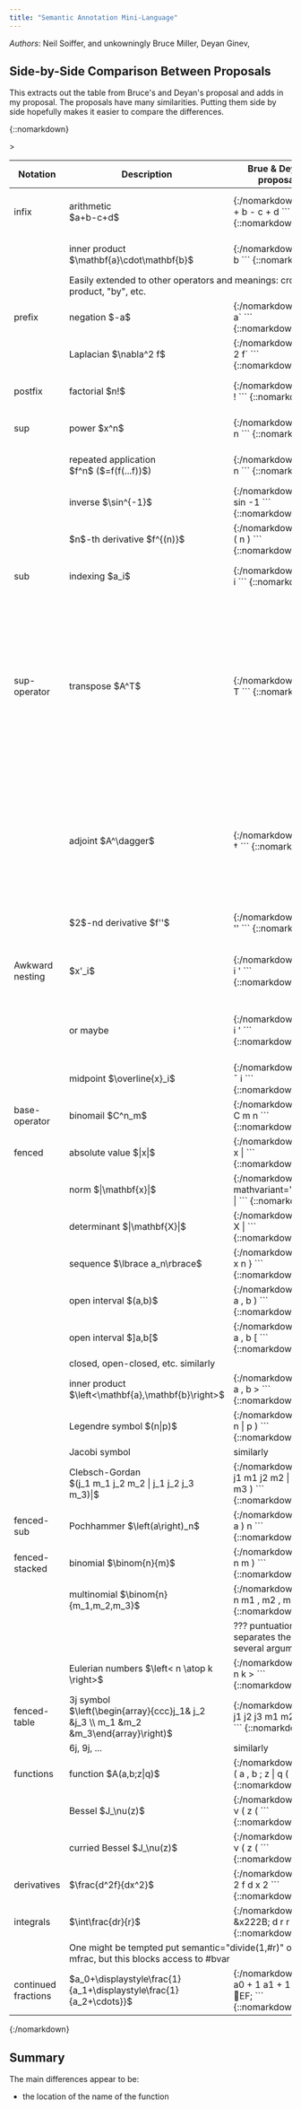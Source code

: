 ```yaml
---
title: "Semantic Annotation Mini-Language"
---
```


<style>
.container-lg {max-width:100%;  font-size:90%;}
</style>

*Authors*:  Neil Soiffer, and unkowningly Bruce Miller, Deyan Ginev,

<!-- %%%%%%%%%%%%%%%%%%%%%%%%%%%%%%%%%%%%%%%%%%%%%%%%%%%%%%%%%%%%%%%%%%%%%% -->
## Side-by-Side Comparison Between Proposals
This extracts out the table from Bruce's and Deyan's proposal and adds in my proposal.
The proposals have many similarities.
Putting them side by side hopefully makes it easier to compare the differences.
 

{::nomarkdown}
<table>
<thead><tr><th>Notation</th><th>Description</th><th>Brue & Deyan proposal</th><th>Neil arg proposal</th><th>Neil position proposal</th></tr></thead>
<tbody>
<!-- ======================================== -->
<tr><td> infix </td><td> arithmetic<br/> $a+b-c+d$ </td><td>
{:/nomarkdown}
```
<mrow semantic="#op1(#arg1,#arg2,#op2(#arg3),#arg4)">
  <mi arg="arg1">a</mi>
  <mo arg="op1" semantic="plus">+</mo>
  <mi arg="arg2">b</mi>
  <mo arg="op2" semantic="minus">-</mo>
  <mi arg="arg3">c</mi>
  <mo>+</mo>
  <mi arg="arg4">d</mi>
</mrow>
```
{::nomarkdown}
</td>
<td>
{:/nomarkdown}
```
<mrow semantic="plus-minus(@arg1,@arg2,@op2,@arg3,@arg4,@arg5)">
  <mi arg="arg1">a</mi>
  <mo arg="op1">+</mo>
  <mi arg="arg2">b</mi>
  <mo arg="op2">-</mo>
  <mi arg="arg3">c</mi>
  <mo arg="arg4">+</mo>
  <mi arg="arg5">d</mi>
</mrow>
```
{::nomarkdown}
</td>
<td>
{:/nomarkdown}
```
<mrow semantic="plus-minus(@*)">
  <mi>a</mi>
  <mo>+</mo>
  <mi>b</mi>
  <mo>-</mo>
  <mi>c</mi>
  <mo>+</mo>
  <mi>d</mi>
</mrow>
```
{::nomarkdown}
</td></tr>

<tr><td>  </td><td> inner product $\mathbf{a}\cdot\mathbf{b}$ </td>
<td>
{:/nomarkdown}
```
<mrow semantic="#op(#arg1,#arg2)">
  <mi arg="arg1" mathvariant="bold">a</mi>
  <mo arg="op" semantic="inner-product>&#x22C5;</mo>
  <mi arg="arg2" mathvariant="bold">b</mi>
</mrow>
```
{::nomarkdown}
</td>
<td>
{:/nomarkdown}
```
<mrow semantic="inner-product(@arg1,@op,@arg2)">
  <mi arg="arg1" mathvariant="bold">a</mi>
  <mo arg="op">&#x22C5;</mo>
  <mi arg="arg2" mathvariant="bold">b</mi>
</mrow>
```
{::nomarkdown}
</td>
<td>
{:/nomarkdown}
```
<mrow semantic="inner-product(@*)">
  <mi mathvariant="bold">a</mi>
  <mo>&#x22C5;</mo>
  <mi mathvariant="bold">b</mi>
</mrow>
```
{::nomarkdown}
</td>
</tr>
<tr><td/><td colspan="2">Easily extended to other operators and meanings: cross-product, "by", etc.</td></tr>
<!-- ======================================== -->
<tr><td> prefix </td><td> negation $-a$ </td>
<td>
{:/nomarkdown}
```
<mrow semantic="#op(#arg)">
  <mo arg="op" semantic="unary-minus">-</mo>
  <mi arg="arg">a</mi>`
</mrow>
```
{::nomarkdown}
</td>
<td>
{:/nomarkdown}
```
<mrow semantic="unary-minus(@op, @arg)">
  <mo arg="op">-</mo>
  <mi arg="arg">a</mi>`
</mrow>
```
{::nomarkdown}
</td>
<td>
{:/nomarkdown}
```
<mrow semantic="unary-minus(@*)">
  <mo>-</mo>
  <mi>a</mi>`
</mrow>
```
{::nomarkdown}
</td>
</tr>

<tr><td> </td><td> Laplacian $\nabla^2 f$ </td>
<td>
{:/nomarkdown}
```
<mrow semantic="#op(#arg)">
  <msup arg="op" semantic="laplacian">
    <mi>&#x2207;</mi>
    <mn>2</mn>
  </msup>
  <mi arg="arg">f</mi>`
</mrow>
```
{::nomarkdown}
</td>
<td>
{:/nomarkdown}
```
<mrow semantic="laplacian(@op, @arg)">
  <msup arg="op">
    <mi>&#x2207;</mi>
    <mn>2</mn>
  </msup>
  <mi arg="arg">f</mi>`
</mrow>
```
{::nomarkdown}
</td>
<td>
{:/nomarkdown}
```
<mrow semantic="laplacian(@*)">
  <msup>
    <mi>&#x2207;</mi>
    <mn>2</mn>
  </msup>
  <mi>f</mi>`
</mrow>
```
{::nomarkdown}
</td>
</tr>
<!-- ======================================== -->
<tr><td> postfix </td><td> factorial $n!$ </td>
<td>
{:/nomarkdown}
```
<mrow semantic="#op(#arg)">
  <mi arg="arg">a</mi>
  <mo arg="op" semantic="factorial">!</mo>
</mrow>
```
{::nomarkdown}
</td>
<td>
{:/nomarkdown}
```
<mrow semantic="factorial(@arg, @op)">
  <mi arg="arg">a</mi>
  <mo arg="op" semantic="factorial">!</mo>
</mrow>
```
{::nomarkdown}
</td>
<td>
{:/nomarkdown}
```
<mrow semantic="factorial(@*)">
  <mi>a</mi>
  <mo>!</mo>
</mrow>
```
{::nomarkdown}
</td>
</tr>
<!-- ======================================== -->
<tr><td> sup </td><td> power $x^n$ </td>
<td>
{:/nomarkdown}
```
<msup semantic="power(#base,#exp)">
  <mi arg="base">x</mi>
  <mi arg="exp">n</mi>
</msup>
```
{::nomarkdown}
</td>
<td>
{:/nomarkdown}
```
<msup semantic="power(@base,@exp)">
  <mi arg="base">x</mi>
  <mi arg="exp">n</mi>
</msup>
```
{::nomarkdown}
</td>
<td>
{:/nomarkdown}
```
<msup semantic="power(@*)">
  <mi>x</mi>
  <mi>n</mi>
</msup>
```
{::nomarkdown}
</td>
</tr>

<tr><td> </td><td> repeated application <br/> $f^n$ ($=f(f(...f))$)</td>
<td>
{:/nomarkdown}
```
<msup semantic="applicative-power(#op,$n)">
  <mi arg="op">f</mi>
  <mi arg="n">n</mi>
</msup>
```
{::nomarkdown}
</td>
<td>
{:/nomarkdown}
```
<msup semantic="applicative-power(@op,@n)">
  <mi arg="op">f</mi>
  <mi arg="n">n</mi>
</msup>
```
{::nomarkdown}
</td>
<td>
{:/nomarkdown}
```
<msup semantic="applicative-power(@*)">
  <mi>f</mi>
  <mi>n</mi>
</msup>
```
{::nomarkdown}
</td>
</tr>

<tr><td> </td><td> inverse $\sin^{-1}$ </td>
<td>
{:/nomarkdown}
```
<msup semantic="applicative-power(#op,#n)">
  <mi arg="op">sin</mi>
  <mn arg="n">-1</mn>
</msup>
```
{::nomarkdown}
</td>
<td>
{:/nomarkdown}
```
<msup semantic="applicative-power(@op,@n)">
  <mi arg="op">sin</mi>
  <mn arg="n">-1</mn>
</msup>
```
{::nomarkdown}
</td>
<td>
{:/nomarkdown}
```
<msup semantic="applicative-power(@*)">
  <mi>sin</mi>
  <mn>-1</mn>
</msup>
```
{::nomarkdown}
</td>
</tr>

<tr><td> </td><td> $n$-th derivative $f^{(n)}$ </td>
<td>
{:/nomarkdown}
```
<msup semantic="derivative-implicit-variable(#op,#n)">
  <mi arg="op">f</mi>
  <mrow>
    <mo>(</mo>
    <mi arg="n">n</mi>
    <mo>)</mo>
  </mrow>
</msup>
```
{::nomarkdown}
</td>
<td>
{:/nomarkdown}
```
<msup semantic="derivative-implicit-variable(@op,@n)">
  <mi arg="op">f</mi>
  <mrow>
    <mo>(</mo>
    <mi arg="n">n</mi>
    <mo>)</mo>
  </mrow>
</msup>
```
{::nomarkdown}
</td>
<td>
{:/nomarkdown}
```
<msup semantic="derivative-implicit-variable(@1,@2@1)">
  <mi>f</mi>
  <mrow>
    <mo>(</mo>
    <mi>n</mi>
    <mo>)</mo>
  </mrow>
</msup>
```
{::nomarkdown}
</td>
</tr>
<!-- ======================================== -->
<tr><td> sub </td><td> indexing $a_i$ </td>
<td>
{:/nomarkdown}
```
<msup semantic="index(#array,#index)">
  <mi arg="array">a</mi>
  <mi arg="index">i</mi>
</msup>
```
{::nomarkdown}
</td>
<td>
{:/nomarkdown}
```
<msup semantic="index(@array,@index)">
  <mi arg="array">a</mi>
  <mi arg="index">i</mi>
</msup>
```
{::nomarkdown}
</td>
<td>
{:/nomarkdown}
```
<msup semantic="index(@*)">
  <mi>a</mi>
  <mi>i</mi>
</msup>
```
{::nomarkdown}
</td>
</tr>
<!-- ======================================== -->
<tr><td> sup-operator </td><td> transpose $A^T$ </td>
<td>
{:/nomarkdown}
```
<msup semantic="#op(#x)">
  <mi arg="x">A</mi>
  <mi arg="op" semantic="transpose">T</mn>
</msup>
```
{::nomarkdown}
</td>
<td>
{:/nomarkdown}
For speech, we need two different transpose functions ("A transpose" vs "transpose of A for T(A)") or the speech needs to find the "operator" and deduce the form from that.
```
<msup semantic="transpose(@x, @op)">
  <mi arg="x">A</mi>
  <mi arg="op">T</mn>
</msup>
```
{::nomarkdown}
</td>
<td>
{:/nomarkdown}
```
<msup semantic="transpose(@*)">
  <mi>A</mi>
  <mi>T</mn>
</msup>
```
{::nomarkdown}
</td>
</tr>

<tr><td> </td><td> adjoint $A^\dagger$ </td>
<td>
{:/nomarkdown}
```
<msup semantic="#op(#x)">
  <mi arg="x">A</mi>
  <mi arg="op" semantic="adjoint">&dagger;</mn>
</msup>
```
{::nomarkdown}
</td>
<td>
{:/nomarkdown}
Note: 'adjoint' needs to know the second arg is the operand. It could just as easily be the first arg if we _define_ it that way.
```
<msup semantic="adjoint(@op, @x)">
  <mi arg="x">A</mi>
  <mi arg="op">&dagger;</mn>
</msup>
```
{::nomarkdown}
</td>
<td>
{:/nomarkdown}
```
<msup semantic="adjoint(@2, @1)">
  <mi>A</mi>
  <mi>&dagger;</mn>
</msup>
```
{::nomarkdown}
</td>
</tr>
<tr><td> </td><td> $2$-nd derivative $f''$ </td>
<td>
{:/nomarkdown}
```
<msup semantic="derivative-implicit-variable(#op,#n)">
  <mi arg="op">f</mi>
  <mo arg="n" semantic="2">''</mo>
</msup>
```
{::nomarkdown}
</td>
<td>
{:/nomarkdown}
```
<msup semantic="derivative-implicit-variable(@op,@n)">
  <mi arg="op">f</mi>
  <mo arg="n">''</mo>
</msup>
```
{::nomarkdown}
</td>
<td>
{:/nomarkdown}
```
<msup semantic="derivative-implicit-variable(@*)">
  <mi>f</mi>
  <mo>''</mo>
</msup>
```
{::nomarkdown}
</td>
</tr>
<tr><td>Awkward nesting</td><td> $x'_i$ </td>
<td>
{:/nomarkdown}
```
 <msubsup semantic="derivative-implicit-variable(index(#array,#index))">
   <mi arg="array">x</mi>
   <mi arg="index">i</mi>
   <mo>'</mo>
  </msubsup>
```
{::nomarkdown}
</td>
<td>
{:/nomarkdown}
```
 <msubsup semantic="derivative-implicit-variable(index(@array,@index), @deg)">
   <mi arg="array">x</mi>
   <mi arg="index">i</mi>
   <mo arg="deg">'</mo>
  </msubsup>
```
or could be
```
 <msubsup semantic="derivative-implicit-variable(index(@array,@index), '2')">
   <mi arg="array">x</mi>
   <mi arg="index">i</mi>
   <mo>'</mo>
  </msubsup>
```
{::nomarkdown}
</td>
<td>
{:/nomarkdown}
```
 <msubsup semantic="derivative-implicit-variable(index(@1,@2), @3)">
   <mi>x</mi>
   <mi>i</mi>
   <mo>'</mo>
  </msubsup>
```
or as above with '2'
{::nomarkdown}
</td>
</tr>
<tr><td></td><td> or maybe</td>
<td>
{:/nomarkdown}
```
 <msubsup semantic="index(derivative-implicit-variable(#op),#index)">
   <mi arg="op">x</mi>
   <mi arg="index">i</mi>
   <mo>'</mo>
  </msubsup>
```
{::nomarkdown}
</td>
<td>
{:/nomarkdown}
```
 <msubsup semantic="index(derivative-implicit-variable(@op,@deg), @index)">
   <mi arg="op">x</mi>
   <mi arg="index">i</mi>
   <mo arg="deg">'</mo>
  </msubsup>
```
or with "@deg" being "1"
{::nomarkdown}
</td>
<td>
{:/nomarkdown}
```
 <msubsup semantic="index(derivative-implicit-variable(@o1,@3), @2)">
   <mi>x</mi>
   <mi>i</mi>
   <mo>'</mo>
  </msubsup>
```
or with "@3" being "1"
{::nomarkdown}
</td>
></tr>
<tr><td></td><td> midpoint $\overline{x}_i$ </td>
<td>
{:/nomarkdown}
```
 <msub semantic="#op(index(#line,#index))">
    <mover accent="true">
      <mi arg="line">x</mi>
      <mo arg="op" semantic="midpoint">¯</mo>
    </mover>
    <mi arg="index">i</mi>
  </msub>
```
{::nomarkdown}
</td>
</tr>

<!-- ======================================== -->
<tr><td> base-operator </td><td> binomail $C^n_m$ </td><td>
{:/nomarkdown}
```
<msubsup semantic="#op(#n,#m)">
  <mi arg="op" semantic="binomial">C</mi>
  <mi arg="m">m</mi>
  <mi arg="n">n</mi>
</msubsup>
```
{::nomarkdown}
</td></tr>
<!-- ======================================== -->
<!--
<tr><td> fenced </td><td> grouping $(a+b)$ </td><td>
{:/nomarkdown}
```
<mrow>
  <mo>(</mo>
  <mi>a</mi>
  <mo>+</mo>
  <mi>b</mi>
  <mo>)</mo>
</msup>
```
{::nomarkdown}
</td></tr>
-->
<tr><td> fenced </td><td> absolute value $|x|$ </td><td>
{:/nomarkdown}
```
<mrow semantic="absolute-value(#x)">
  <mo>|</mo>
  <mi arg="x">x</mi>
  <mo>|</mo>
</msup>
```
{::nomarkdown}
</td></tr>

<tr><td> </td><td> norm $|\mathbf{x}|$ </td><td>
{:/nomarkdown}
```
<mrow semantic="norm(#x)">
  <mo>|</mo>
  <mi arg="x"> mathvariant="bold"x</mi>
  <mo>|</mo>
</msup>
```
{::nomarkdown}
</td></tr>

<tr><td> </td><td> determinant $|\mathbf{X}|$ </td><td>
{:/nomarkdown}
```
<mrow semantic="determinant(#x)">
  <mo>|</mo>
  <mi arg="x" mathvariant="bold">X</mi>
  <mo>|</mo>
</msup>
```
{::nomarkdown}
</td></tr>

<tr><td> </td><td> sequence $\lbrace a_n\rbrace$ </td><td>
{:/nomarkdown}
```
<mrow semantic="sequence(#arg)">
  <mo>{</mo>
  <msub arg="arg">
    <mi>x</mi>
    <mi>n</mi>
  </msub>
  <mo>}</mo>
</msup>
```
{::nomarkdown}
</td></tr>

<tr><td> </td><td> open interval $(a,b)$ </td><td>
{:/nomarkdown}
```
<mrow semantic="open-interval(#a,#b)">
  <mo>(</mo>
  <mi arg="a">a</mi>
  <mo>,</mo>
  <mi arg="b">b</mi>
  <mo>)</mo>
</msup>
```
{::nomarkdown}
</td></tr>

<tr><td> </td><td> open interval $]a,b[$ </td><td>
{:/nomarkdown}
```
<mrow semantic="open-interval(#a,#b)">
  <mo>]</mo>
  <mi arg="a">a</mi>
  <mo>,</mo>
  <mi arg="b">b</mi>
  <mo>[</mo>
</msup>
```
{::nomarkdown}
</td></tr>
<tr><td/><td colspan="2">closed, open-closed, etc. similarly</td></tr>

<tr><td> </td><td> inner product $\left<\mathbf{a},\mathbf{b}\right>$</td><td>
{:/nomarkdown}
```
<mrow semantic="inner-product(#a,#b)">
  <mo>&lt;</mo>
  <mi arg="a" mathvariant="bold">a</mi>
  <mo>,</mo>
  <mi arg="b" mathvariant="bold">b</mi>
  <mo>&gt;</mo>
</msup>
```
{::nomarkdown}
</td></tr>

<tr><td> </td><td> Legendre symbol $(n|p)$</td><td>
{:/nomarkdown}
```
<mrow semantic="Legendre-symbol(#n,#p)">
  <mo>(</mo>
  <mi arg="n">n</mi>
  <mo>|</mo>
  <mi arg="p">p</mi>
  <mo>)</mo>
</msup>
```
{::nomarkdown}
</td></tr>
<tr><td/><td>Jacobi symbol</td><td>similarly</td></tr>

<tr><td> </td><td> Clebsch-Gordan<br/> $(j_1 m_1 j_2 m_2 | j_1 j_2 j_3 m_3)|$</td><td>
{:/nomarkdown}
```
<mrow semantic="Clebsch-Gordan(#a1,#a2,#a3,#a4,#b1,#b2,#b3,#b4)">
  <mo>(</mo>
  <msub arg="a1"><mi>j</mi><mn>1</mn>
  <msub arg="a2"><mi>m</mi><mn>1</mn>
  <msub arg="a3"><mi>j</mi><mn>2</mn>
  <msub arg="a4"><mi>m</mi><mn>2</mn>
  <mo>|</mo>
  <msub arg="b1"><mi>j</mi><mn>1</mn>
  <msub arg="b2"><mi>j</mi><mn>2</mn>
  <msub arg="b3"><mi>j</mi><mn>3</mn>
  <msub arg="b4"><mi>m</mi><mn>3</mn>
  <mo>)</mo>
</msup>
```
{::nomarkdown}
</td></tr>
<!-- ======================================== -->
<tr><td>fenced-sub </td><td> Pochhammer $\left(a\right)_n$ </td><td>
{:/nomarkdown}
```
<msup semantic="Pochhammer(#a,#n)">
  <mrow>
    <mo>(</mo>
    <mi arg="a">a</mi>
    <mo>)</mo>
  </mrow>
  <mi arg="n">n</mi>
</msup>
```
{::nomarkdown}
</td></tr>
<!-- ======================================== -->
<tr><td>fenced-stacked </td><td> binomial $\binom{n}{m}$ </td><td>
{:/nomarkdown}
<!-- <mrow semantic="binomial(@2/1,@2/2)"> -->
```
<mrow semantic="binomial(#n,#m)">
  <mo>(</mo>
  <mfrac thickness="0pt">
    <mi arg="n">n</mi>
    <mi arg="m">m</mi>
  </mfrac>
  <mo>)</mo>
</mrow>
```
{::nomarkdown}
</td></tr>

<tr><td> </td><td> multinomial $\binom{n}{m_1,m_2,m_3}$ </td><td>
{:/nomarkdown}
<!-- <mrow semantic="multinomial(@2/1,@2/2/1,@2/2/3,@2/2/5)"> -->
```
<mrow semantic="multinomial(#n,#m1,#m2,#m3)">
  <mo>(</mo>
  <mfrac thickness="0pt">
    <mi arg="n">n</mi>
    <mrow>
      <msub arg="m1"><mi>m</mi><mn>1</mn></msup>
      <mo>,</mo>
      <msub arg="m2"><mi>m</mi><mn>2</mn></msup>
      <mo>,</mo>
      <msub arg="m3"><mi>m</mi><mn>3</mn></msup>
    </mrow>
  </mfrac>
  <mo>)</mo>
</mrow>
```
{::nomarkdown}
</td></tr>
<tr><td/><td/><td>??? puntuation separates the several arguments?</td></tr>

<tr><td> </td><td> Eulerian numbers $\left< n \atop k \right>$ </td><td>
{:/nomarkdown}
```
<mrow semantic="Eulerian-numbers(#n,#k)">
  <mo>&lt;</mo>
  <mfrac thickness="0pt">
    <mi arg="n">n</mi>
    <mi arg="k">k</mi>
  </mfrac>
  <mo>&gt;</mo>
</mrow>
```
{::nomarkdown}
</td></tr>
<!-- ======================================== -->
<tr><td>fenced-table</td><td> 3j symbol<br/> $\left(\begin{array}{ccc}j_1& j_2 &j_3 \\ m_1 &m_2 &m_3\end{array}\right)$</td><td>
{:/nomarkdown}
<!-- <mrow semantic="3j(@2/1/1,@2/1/2,@2/1/3,@2/2/1,@2/2/2,@2/2/3)">-->
```
<mrow semantic="3j(#j1,#j2,#j3,#m1,#m2,#m3)">
  <mo>(</mo>
  <mtable>
    <mtr>
      <mtd arg="j1"><msub><mi>j</mi><mn>1</mn></mtd>
      <mtd arg="j2"><msub><mi>j</mi><mn>2</mn></mtd>
      <mtd arg="j3"><msub><mi>j</mi><mn>3</mn></mtd>
    </mtr>
    <mtr>
      <mtd arg="m1"><msub><mi>m</mi><mn>1</mn></mtd>
      <mtd arg="m2"><msub><mi>m</mi><mn>2</mn></mtd>
      <mtd arg="m3"><msub><mi>m</mi><mn>3</mn></mtd>
    </mtr>
  </mtable>
  <mo>)</mo>
</msup>
```
{::nomarkdown}
</td></tr>
<tr><td/><td>6j, 9j, ...</td><td>similarly</td></tr>
<!-- ======================================== -->
<tr><td>functions</td><td> function $A(a,b;z|q)$</td><td>
{:/nomarkdown}
```
<mrow semantic="#op(#p1,#p2,#a1,#q)">
  <mi arg="op">A</mi>
  <mo>(</mo>
  <mi arg="p1">a</mi>
  <mo>,</mo>
  <mi arg="p2">b</mi>
  <mo>;</mo>
  <mi arg="a1">z</mi>
  <mo>|</mo>
  <mi arg="q">q</mi>
  <mo>(</mo>
</mrow>
```
{::nomarkdown}
</td></tr>
<tr><td></td><td> Bessel $J_\nu(z)$</td><td>
{:/nomarkdown}
```
<mrow semantic="#op(#nu,#z)">
  <msub>
    <mi arg="op" semantic="BesselJ">J</mi>
    <mi arg="nu">&#x3BD;</mi>
  </msub>
  <mo>(</mo>
  <mi arg="z">z</mi>
  <mo>(</mo>
</mrow>
```
{::nomarkdown}
</td></tr>
<tr><td></td><td> curried Bessel $J_\nu(z)$</td><td>
{:/nomarkdown}
```
<mrow semantic="#op(#nu)(#z)">
  <msub>
    <mi arg="op" semantic="BesselJ">J</mi>
    <mi arg="nu" >&#x3BD;</mi>
  </msub>
  <mo>(</mo>
  <mi arg="z">z</mi>
  <mo>(</mo>
</mrow>
```
{::nomarkdown}
</td></tr>
<!-- ======================================== -->
<tr><td>derivatives</td><td> $\frac{d^2f}{dx^2}$</td><td>
{:/nomarkdown}
<!-- <mfrac semantic="Leibnitz-derivative(@1/2,@2/1/2,@1/1/2)"> -->
```
<mfrac semantic="Leibnitz-derivative(#func,#var,#deg)">
  <mrow>
    <msup>
      <mo>d</mo>
      <mn>2</mn>
    </msup>
    <mi arg="func">f</mix>
  </mrow>
  <msup>
    <mrow>
      <mo>d</mo>
      <mi arg="var">x</mix>
    </mrow>
    <mn arg="deg">2</mn>
  </msup>
</mfrac>
```
{::nomarkdown}
</td></tr>
<!-- ======================================== -->
<tr><td>integrals</td><td> $\int\frac{dr}{r}$</td><td>
{:/nomarkdown}
```
<mrow semantic="#op(divide(1,#r),#bvar)">
  <mo arg="op" semantic="integral">&x222B;</mo>
  <mfrac>
    <mrow>
      <mi>d</mi>
      <mi arg="bvar">r</mi>
    </mrow>
    <mi arg="r">r</mi>
  </mfrac>
</mrow>
```
{::nomarkdown}
</td></tr>
<tr><td/><td colspan="2">One might be tempted put semantic="divide(1,#r)" on the mfrac, but this blocks access to #bvar</td></tr>
<!-- ======================================== -->
<tr><td>continued fractions</td><td> $a_0+\displaystyle\frac{1}{a_1+\displaystyle\frac{1}{a_2+\cdots}}$</td><td>
{:/nomarkdown}
<!--<mrow semantic="infinite-continued-fraction(@1,1,@3/1/2/1,1,@3/1/2/3/1/2)">-->
```
<mrow semantic="infinite-continued-fraction(#a0,#b1,#a1,#b2,#a2)">
  <msub arg="a0"><mi>a</mi><mn>0</mn></msub>
  <mo>+</mo>
  <mstyle display="true">
    <mfrac>
      <mn arg="b1">1</mn>
      <mrow>
        <msub arg="a1"><mi>a</mi><mn>1</mn></msub>
        <mo>+</mo>
        <mstyle display="true">
          <mfrac>
            <mn arg="b2">1</mn>
            <mrow>
              <msub arg="a2"><mi>a</mi><mn>2</mn></msub>
              <mo>+</mo>
              <mo>&#22EF;</mo>
            </mrow>
          </mfrac>
        </mstyle>
      </mrow>
    </mfrac>
  </mstyle>
</mrow>
```
{::nomarkdown}
</td></tr>
<!-- ======================================== -->
</tbody>
</table>
{:/nomarkdown}

<!-- %%%%%%%%%%%%%%%%%%%%%%%%%%%%%%%%%%%%%%%%%%%%%%%%%%%%%%%%%%%%%%%%%%%%%% -->

## Summary
The main differences appear to be:
* the location of the name of the function

<!-- %%%%%%%%%%%%%%%%%%%%%%%%%%%%%%%%%%%%%%%%%%%%%%%%%%%%%%%%%%%%%%%%%%%%%% -->

